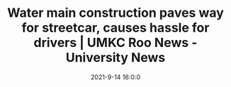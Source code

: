 ---
"title": "Water main construction paves way for streetcar, causes hassle for drivers | UMKC Roo News - University News"
"date": "2021-9-14 16:0:0"
"feed_name": "GOOGLENEWS"
"feed_website": "https://news.google.com/rss/search?q=oil%26gas%7Cdrilling%7Cmining%7Cconstruction%7Cindustrial&hl=en-US&gl=US&ceid=US:en"
"feed_rss": "https://news.google.com/rss/search?q=oil%26gas%7Cdrilling%7Cmining%7Cconstruction%7Cindustrial&hl=en-US&gl=US&ceid=US:en"
"link": "https://info.umkc.edu/unews/water-main-construction-paves-way-for-streetcar-causes-hassle-for-drivers/"
"file": "_posts/2021-1-1-484626345a7c2e18ad67cd59f6d9d431549fd38e.md"
"accident": "0"
"drilling": "0"
---